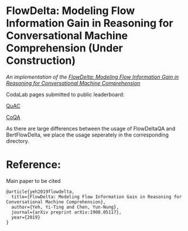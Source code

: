 # FlowDelta: Modeling Flow Information Gain in Reasoning for Conversational Machine Comprehension (Under Construction)
*An implementation of the [FlowDelta: Modeling Flow Information Gain in Reasoning for Conversational Machine Comprehension](https://arxiv.org/abs/1908.05117)*

CodaLab pages submitted to public leaderboard:

[QuAC](https://worksheets.codalab.org/worksheets/0xacb00235ee6b42b3aa682c5d62204a81)

[CoQA](https://worksheets.codalab.org/worksheets/0xc38eeb86a2b34bceace033fabd531f22)

As there are large differences between the usage of FlowDeltaQA and BertFlowDelta, we place the usage seperately in the corresponding directory.

# Reference:

Main paper to be cited

```
@article{yeh2019flowdelta,
  title={FlowDelta: Modeling Flow Information Gain in Reasoning for Conversational Machine Comprehension},
  author={Yeh, Yi-Ting and Chen, Yun-Nung},
  journal={arXiv preprint arXiv:1908.05117},
  year={2019}
}
```

